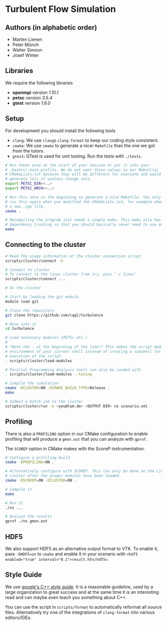 # Turbulent Flow Simulation

## Authors (in alphabetic order)

- Marten Lienen
- Peter Münch
- Walter Simson
- Josef Winter

## Libraries

We require the following libraries

- **openmpi** version *1.10.1*
- **petsc** version *3.5.4*
- **gtest** version *1.6.0*

## Setup

For development you should install the following tools

* `clang`: We use `clang`s `clang-format` to keep our coding style consistent.
* `cmake`: We use `cmake` to generate a nicer `Makefile` than the one we got
  from the tutors.
* `gtest`: GTest is used for unit testing. Run the tests with `./tests`.

```sh
# Run these once at the start of your session or put it into your
# .bashrc/.bash_profile. We do not want these values in our Makefile/
# CMakeLists.txt because they will be different for everyone and would thus
# generate lots of useless change sets.
export PETSC_DIR=<..>
export PETSC_ARCH=<..>

# Run this once in the beginning to generate a nice Makefile. You only need to
# run this again when you modified the CMakeLists.txt, for example when you add
# a new .cpp file.
cmake .

# Recompiling the program just needs a simple make. This make also has proper
# dependency tracking so that you should basically never need to use make clean.
make
```

## Connecting to the cluster

```sh
# Read the usage information of the cluster connection script
scripts/cluster/connect -h

# Connect to cluster
# To connect to the linux cluster from lrz, pass `-c linux`
scripts/cluster/connect ...

# On the cluster

# Start by loading the git module
module load git

# Clone the repository
git clone https://github.com/cqql/turbulence

# Move into it
cd turbulence

# Load necessary modules (PETSc etc.)
#
# *Note the . at the beginning of the line!* This makes the script modify the
# environment of your current shell instead of creating a subshell for the
# execution of the script.
. scripts/cluster/load-modules

# Parallel Programming Analysis tools can also be loaded with
. scripts/cluster/load-modules --tuning

# Compile the simulation
cmake -DCLUSTER=ON -DCMAKE_BUILD_TYPE=Release .
make

# Submit a batch job to the cluster
scripts/cluster/run -e <you@tum.de> <OUTPUT DIR> ns scenario.xml
```

## Profiling

There is also a `PROFILING` option in our CMake configuration to enable
profiling that will produce a `gmon.out` that you can analyze with `gprof`.

The `SCOREP` option in CMake makes with the ScoreP instrumentation.

```sh
# Configure a profiling build
cmake -DPROFILING=ON .

# Alternatively configure with SCOREP. This can only be done on the Linux
# cluster after the proper modules have been loaded.
cmake -DSCOREP=ON -DCLUSTER=ON .

# Compile it
make

# Run it
./ns ...

# Analyze the results
gprof ./ns gmon.out
```

## HDF5

We also support HDF5 as an alternative output format to VTK. To enable it, pass
`-DHDF5=on` to `cmake` and enable it in your scenario with `<hdf5 enabled="true"
interval="0.1">result.h5</hdf5>`.

## Style Guide

We use
[google's C++ style guide](http://google.github.io/styleguide/cppguide.html). It
is a reasonable guideline, used by a large organization to great success and at
the same time it is an interesting read and can maybe even teach you something
about C++.

You can use the script in `scripts/format` to automatically reformat all source
files. Alternatively try one of the integrations of `clang-format` into various
editors/IDEs.

